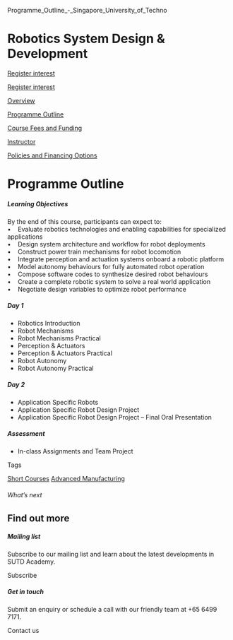 Programme_Outline_-_Singapore_University_of_Techno



Robotics System Design & Development
====================================

[Register interest](/admissions/academy/short-courses/short-courses-register-your-interest/?coursename=robotics-system-design-and-development)

[Register interest](/admissions/academy/short-courses/short-courses-register-your-interest/?coursename=robotics-system-design-and-development)

[Overview](/course/robotics-system-design-development/#tabs)

[Programme Outline](/course/robotics-system-design-development/programme-outline/#tabs)

[Course Fees and Funding](/course/robotics-system-design-development/course-fees-and-funding/#tabs)

[Instructor](/course/robotics-system-design-development/instructor/#tabs)

[Policies and Financing Options](/course/robotics-system-design-development/policies-and-financing-options/#tabs)

Programme Outline
=================

##### **Learning Objectives**

By the end of this course, participants can expect to:  
•    Evaluate robotics technologies and enabling capabilities for specialized applications  
•    Design system architecture and workflow for robot deployments  
•    Construct power train mechanisms for robot locomotion  
•    Integrate perception and actuation systems onboard a robotic platform  
•    Model autonomy behaviours for fully automated robot operation  
•    Compose software codes to synthesize desired robot behaviours  
•    Create a complete robotic system to solve a real world application  
•    Negotiate design variables to optimize robot performance

##### Day 1

* Robotics Introduction
* Robot Mechanisms
* Robot Mechanisms Practical
* Perception & Actuators
* Perception & Actuators Practical
* Robot Autonomy
* Robot Autonomy Practical

##### Day 2

* Application Specific Robots
* Application Specific Robot Design Project
* Application Specific Robot Design Project – Final Oral Presentation

##### Assessment

* In-class Assignments and Team Project

Tags

[Short Courses](/admissions/academy/courses-and-modules/?academy-type-course=780)
[Advanced Manufacturing](/admissions/academy/courses-and-modules/?discipline=841)

###### What’s next

Find out more
-------------

##### Mailing list

Subscribe to our mailing list and learn about the latest developments in SUTD Academy.

Subscribe

##### Get in touch

Submit an enquiry or schedule a call with our friendly team at +65 6499 7171.

Contact us

